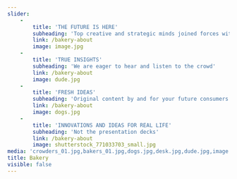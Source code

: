 ```yaml
---
slider:
    -
        title: 'THE FUTURE IS HERE'
        subheading: 'Top creative and strategic minds joined forces with the largest crowd of consumers'
        link: /bakery-about
        image: image.jpg
    -
        title: 'TRUE INSIGHTS'
        subheading: 'We are eager to hear and listen to the crowd'
        link: /bakery-about
        image: dude.jpg
    -
        title: 'FRESH IDEAS'
        subheading: 'Original content by and for your future consumers'
        link: /bakery-about
        image: dogs.jpg
    -
        title: 'INNOVATIONS AND IDEAS FOR REAL LIFE'
        subheading: 'Not the presentation decks'
        link: /bakery-about
        image: shutterstock_771033703_small.jpg
media: 'crowders_01.jpg,bakers_01.jpg,dogs.jpg,desk.jpg,dude.jpg,image.jpg,shutterstock_771033703_small.jpg'
title: Bakery
visible: false
---
```


